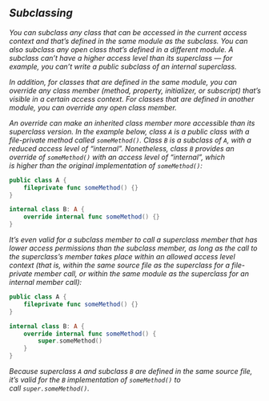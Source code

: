 ## *Subclassing*

*You can subclass any class that can be accessed in the current access context and that’s defined in the same module as the subclass. You can also subclass any open class that’s defined in a different module. A subclass can’t have a higher access level than its superclass — for example, you can’t write a public subclass of an internal superclass.*

*In addition, for classes that are defined in the same module, you can override any class member (method, property, initializer, or subscript) that’s visible in a certain access context. For classes that are defined in another module, you can override any open class member.*

*An override can make an inherited class member more accessible than its superclass version. In the example below, class `A` is a public class with a file-private method called `someMethod()`. Class `B` is a subclass of `A`, with a reduced access level of “internal”. Nonetheless, class `B` provides an override of `someMethod()` with an access level of “internal”, which is higher than the original implementation of `someMethod()`:*

```swift
public class A {
    fileprivate func someMethod() {}
}

internal class B: A {
    override internal func someMethod() {}
}
```

*It’s even valid for a subclass member to call a superclass member that has lower access permissions than the subclass member, as long as the call to the superclass’s member takes place within an allowed access level context (that is, within the same source file as the superclass for a file-private member call, or within the same module as the superclass for an internal member call):*

```swift
public class A {
    fileprivate func someMethod() {}
}

internal class B: A {
    override internal func someMethod() {
        super.someMethod()
    }
}
```

*Because superclass `A` and subclass `B` are defined in the same source file, it’s valid for the `B` implementation of `someMethod()` to call `super.someMethod()`.*
